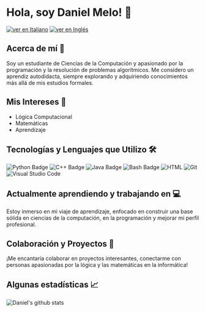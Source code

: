 # Hola, soy Daniel Melo! 👋

[![ver en Italiano](https://img.shields.io/badge/-Ver%20en%20Italiano-05122A?style=flat&logo=esph)](https://github.com/estfloyd/my_personal_repo/blob/main/README.it.md)
[![ver en Inglés](https://img.shields.io/badge/-Ver%20en%20Inglés-05122A?style=flat&logo=esph)](https://github.com/estfloyd/my_personal_repo/blob/main/README.md)

## Acerca de mí 🚀

Soy un estudiante de Ciencias de la Computación y apasionado por la programación y la resolución de problemas algorítmicos. Me considero un aprendiz autodidacta, siempre explorando y adquiriendo conocimientos más allá de mis estudios formales.

## Mis Intereses 🧠

- Lógica Computacional
- Matemáticas
- Aprendizaje

## Tecnologías y Lenguajes que Utilizo 🛠️
![Python Badge](https://img.shields.io/badge/-Python-05122A?style=flat&logo=Python&logoColor=3776AB)
![C++ Badge](https://img.shields.io/badge/-C++-05122A?style=flat&logo=C%2B%2B&logoColor=00599C)
![Java Badge](https://img.shields.io/badge/-Java-05122A?style=flat&logo=Java&logoColor=007396)
![Bash Badge](https://img.shields.io/badge/-Bash-05122A?style=flat&logo=GNU%20Bash&logoColor=4EAA25)
![HTML](https://img.shields.io/badge/-HTML-05122A?style=flat&logo=HTML5)
![Git](https://img.shields.io/badge/-Git-05122A?style=flat&logo=git)
![Visual Studio Code](https://img.shields.io/badge/-Visual%20Studio%20Code-05122A?style=flat&logo=visual-studio-code&logoColor=007ACC)

## Actualmente aprendiendo y trabajando en 💻

Estoy inmerso en mi viaje de aprendizaje, enfocado en construir una base sólida en ciencias de la computación, en la programación y mejorar mi perfil profesional. 

## Colaboración y Proyectos 🤝

¡Me encantaría colaborar en proyectos interesantes, conectarme con personas apasionadas por la lógica y las matemáticas en la informática!

## Algunas estadísticas 📈

![Daniel's github stats](https://github-readme-stats.vercel.app/api?username=estfloyd)
